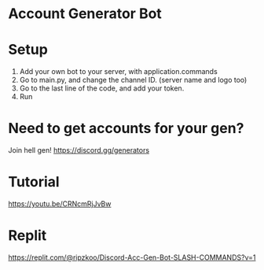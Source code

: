 # Account Generator Bot

# Setup
1. Add your own bot to your server, with application.commands
2. Go to main.py, and change the channel ID. (server name and logo too)
3. Go to the last line of the code, and add your token.
4. Run

# Need to get accounts for your gen?
Join hell gen!
https://discord.gg/generators

# Tutorial
https://youtu.be/CRNcmRjJvBw

# Replit
https://replit.com/@ripzkoo/Discord-Acc-Gen-Bot-SLASH-COMMANDS?v=1
